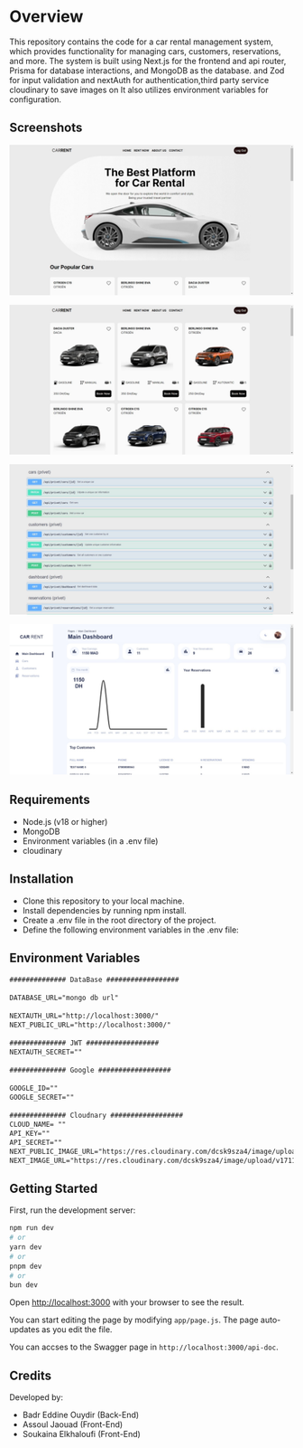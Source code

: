 # Overview

This repository contains the code for a car rental management system, which provides functionality for managing cars, customers, reservations, and more. The system is built using Next.js for the frontend and api router, Prisma for database interactions, and MongoDB as the database. and Zod for input validation and nextAuth for authentication,third party service cloudinary to save images on It also utilizes environment variables for configuration.

## Screenshots

![Home Page](https://raw.githubusercontent.com/badrxd/car-rental-management-system/main/public/images/Home%20Page.png)

![Cars](https://raw.githubusercontent.com/badrxd/car-rental-management-system/main/public/images/Cars.png)

![Swagger](https://raw.githubusercontent.com/badrxd/car-rental-management-system/main/public/images/Swagger.png)

![Dashboard](https://raw.githubusercontent.com/badrxd/car-rental-management-system/main/public/images/Dashboard.png)

## Requirements

- Node.js (v18 or higher)
- MongoDB
- Environment variables (in a .env file)
- cloudinary

## Installation

- Clone this repository to your local machine.
- Install dependencies by running npm install.
- Create a .env file in the root directory of the project.
- Define the following environment variables in the .env file:

## Environment Variables

```
############## DataBase ##################

DATABASE_URL="mongo db url"

NEXTAUTH_URL="http://localhost:3000/"
NEXT_PUBLIC_URL="http://localhost:3000/"

############## JWT ##################
NEXTAUTH_SECRET=""

############## Google ##################

GOOGLE_ID=""
GOOGLE_SECRET=""

############## Cloudnary ##################
CLOUD_NAME= ""
API_KEY=""
API_SECRET=""
NEXT_PUBLIC_IMAGE_URL="https://res.cloudinary.com/dcsk9sza4/image/upload/v1711035184"
NEXT_IMAGE_URL="https://res.cloudinary.com/dcsk9sza4/image/upload/v1711035184"

```

## Getting Started

First, run the development server:

```bash
npm run dev
# or
yarn dev
# or
pnpm dev
# or
bun dev
```

Open [http://localhost:3000](http://localhost:3000) with your browser to see the result.

You can start editing the page by modifying `app/page.js`. The page auto-updates as you edit the file.

You can accses to the Swagger page in `http://localhost:3000/api-doc`.

## Credits
Developed by:
- Badr Eddine Ouydir (Back-End)
- Assoul Jaouad (Front-End)
- Soukaina Elkhaloufi (Front-End)
